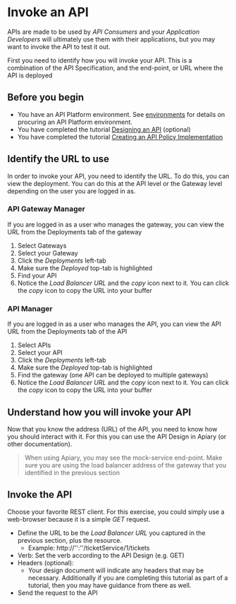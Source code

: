 # Invoke an API
APIs are made to be used by *API Consumers* and your *Application Developers* will ultimately use them with their applications, but you may want to invoke the API to test it out.

First you need to identify how you will invoke your API.  This is a combination of the API Specification, and the end-point, or URL where the API is deployed

## Before you begin
- You have an API Platform environment.  See [environments](../../../environments/README.md) for details on procuring an API Platform environment.
- You have completed the tutorial [Designing an API](../../design/design_api) (optional)
- You have completed the tutorial [Creating an API Policy Implementation](../../manage/create_api)

## Identify the URL to use
In order to invoke your API, you need to identify the URL.  To do this, you can view the deployment.  You can do this at the API level or the Gateway level depending on the user you are logged in as.

### API Gateway Manager
If you are logged in as a user who manages the gateway, you can view the URL from the Deployments tab of the gateway
1. Select Gateways
1. Select your Gateway
1. Click the *Deployments* left-tab
1. Make sure the *Deployed* top-tab is highlighted
1. Find your API
1. Notice the *Load Balancer URL* and the _copy_ icon next to it.  You can click the _copy_ icon to copy the URL into your buffer

### API Manager
If you are logged in as a user who manages the API, you can view the API URL from the Deployments tab of the API
1. Select APIs
1. Select your API
1. Click the *Deployments* left-tab
1. Make sure the *Deployed* top-tab is highlighted
1. Find the gateway (one API can be deployed to multiple gateways)
1. Notice the *Load Balancer URL* and the _copy_ icon next to it.  You can click the _copy_ icon to copy the URL into your buffer

## Understand how you will invoke your API
Now that you know the address (URL) of the API, you need to know how you should interact with it.  For this you can use the API Design in Apiary (or other documentation).

> When using Apiary, you may see the mock-service end-point.  Make sure you are using the load balancer address of the gateway that you identified in the previous section

## Invoke the API
Choose your favorite REST client.  For this exercise, you could simply use a web-browser because it is a simple _GET_ request. 
- Define the URL to be the *Load Balancer URL* you captured in the previous section, plus the resource.
  - Example: http://'<host>':'<port>'/ticketService/1/tickets 
- Verb: Set the verb according to the API Design (e.g. GET)
- Headers (optional):
  - Your design document will indicate any headers that may be necessary.  Additionally if you are completing this tutorial as part of a tutorial, then you may have guidance from there as well.
- Send the request to the API
